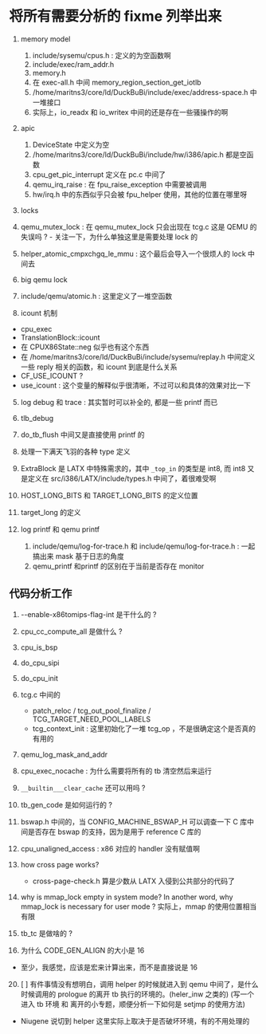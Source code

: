 # 将所有需要分析的 fixme 列举出来

1. memory model
    1. include/sysemu/cpus.h : 定义的为空函数啊
    2. include/exec/ram_addr.h
    3. memory.h
    4. 在 exec-all.h 中间 memory_region_section_get_iotlb
    5. /home/maritns3/core/ld/DuckBuBi/include/exec/address-space.h 中一堆接口
    6. 实际上，io_readx 和 io_writex 中间的还是存在一些骚操作的啊

2. apic
    1. DeviceState 中定义为空
    2. /home/maritns3/core/ld/DuckBuBi/include/hw/i386/apic.h 都是空函数
    3. cpu_get_pic_interrupt 定义在 pc.c 中间了
    4. qemu_irq_raise : 在 fpu_raise_exception 中需要被调用
    5. hw/irq.h 中的东西似乎只会被 fpu_helper 使用，其他的位置在哪里呀

3. locks
  1. qemu_mutex_lock : 在 qemu_mutex_lock 只会出现在 tcg.c 这是 QEMU 的失误吗 ?
    - 关注一下，为什么单独这里是需要处理 lock 的
  2. helper_atomic_cmpxchgq_le_mmu : 这个最后会导入一个很烦人的 lock 中间去
  3. big qemu lock
  4. include/qemu/atomic.h : 这里定义了一堆空函数

4. icount 机制
  - cpu_exec
  - TranslationBlock::icount
  - 在 CPUX86State::neg 似乎也有这个东西
  - 在 /home/maritns3/core/ld/DuckBuBi/include/sysemu/replay.h 中间定义一些 reply 相关的函数，和 icount 到底是什么关系
  - CF_USE_ICOUNT ?
  - use_icount : 这个变量的解释似乎很清晰，不过可以和具体的效果对比一下

5. log debug 和 trace : 其实暂时可以补全的, 都是一些 printf 而已
  1. tlb_debug
  2. do_tb_flush 中间又是直接使用 printf 的

6. 处理一下满天飞羽的各种 type 定义
  1. ExtraBlock 是 LATX 中特殊需求的，其中 `_top_in` 的类型是 int8, 而 int8 又是定义在 src/i386/LATX/include/types.h 中间了，着很难受啊
  2. HOST_LONG_BITS 和 TARGET_LONG_BITS 的定义位置
  3. target_long 的定义

7. log printf 和 qemu printf
    1. include/qemu/log-for-trace.h 和 include/qemu/log-for-trace.h : 一起搞出来 mask 基于日志的角度
    2. qemu_printf 和printf 的区别在于当前是否存在 monitor

## 代码分析工作
1. --enable-x86tomips-flag-int 是干什么的 ?
2. cpu_cc_compute_all 是做什么 ?
3. cpu_is_bsp
4. do_cpu_sipi
5. do_cpu_init
6. tcg.c 中间的
    - patch_reloc  / tcg_out_pool_finalize / TCG_TARGET_NEED_POOL_LABELS
    - tcg_context_init : 这里初始化了一堆 tcg_op ，不是很确定这个是否真的有用的
7. qemu_log_mask_and_addr
8. cpu_exec_nocache : 为什么需要将所有的 tb 清空然后来运行
10. `__builtin___clear_cache` 还可以用吗 ?

11. tb_gen_code 是如何运行的 ?
12. bswap.h 中间的，当 CONFIG_MACHINE_BSWAP_H 可以调查一下 C 库中间是否存在 bswap 的支持，因为是用于 reference C 库的
13. cpu_unaligned_access : x86 对应的 handler 没有赋值啊
14. how cross page works?
    - cross-page-check.h 算是少数从 LATX 入侵到公共部分的代码了
15. why is mmap_lock empty in system mode?
In another word, why mmap_lock is necessary for user mode ?
实际上，mmap 的使用位置相当有限
16. tb_tc 是做啥的 ?
17. 为什么 CODE_GEN_ALIGN 的大小是 16
  - 至少，我感觉，应该是宏来计算出来，而不是直接说是 16

20. [ ] 有件事情没有想明白，调用 helper 的时候就进入到 qemu 中间了，是什么时候调用的 prologue 的离开 tb 执行的环境的。(heler_inw 之类的) (写一个进入 tb 环境 和 离开的小专题，顺便分析一下如何是 setjmp 的使用方法)
   - Niugene 说切到 helper 这里实际上取决于是否破坏环境，有的不用处理的

